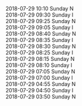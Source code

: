 2018-07-29 10:10 Sunday  N  
2018-07-29 09:30 Sunday  I  
2018-07-29 09:25 Sunday  N  
2018-07-29 09:05 Sunday  I  
2018-07-29 08:40 Sunday  N  
2018-07-29 08:35 Sunday  I  
2018-07-29 08:30 Sunday  N  
2018-07-29 08:25 Sunday  I  
2018-07-29 08:15 Sunday  N  
2018-07-29 08:10 Sunday  I  
2018-07-29 07:05 Sunday  N  
2018-07-29 07:00 Sunday  I  
2018-07-29 04:55 Sunday  N  
2018-07-29 04:50 Sunday  I  
2018-07-29 03:50 Sunday  N  

